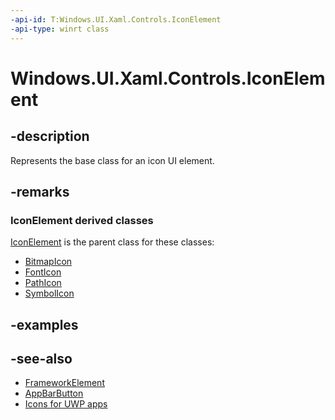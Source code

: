 ```yaml
---
-api-id: T:Windows.UI.Xaml.Controls.IconElement
-api-type: winrt class
---
```


<!-- Class syntax.
public class IconElement : Windows.UI.Xaml.FrameworkElement, Windows.UI.Xaml.Controls.IIconElement
-->

# Windows.UI.Xaml.Controls.IconElement

## -description
Represents the base class for an icon UI element.

## -remarks
### IconElement derived classes

[IconElement](iconelement.md) is the parent class for these classes:
+ [BitmapIcon](bitmapicon.md)
+ [FontIcon](fonticon.md)
+ [PathIcon](pathicon.md)
+ [SymbolIcon](symbolicon.md)


## -examples

## -see-also
- [FrameworkElement](../windows.ui.xaml/frameworkelement.md)
- [AppBarButton](appbarbutton.md)
- [Icons for UWP apps](https://docs.microsoft.com/en-us/windows/uwp/style/icons)